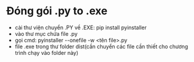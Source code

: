 # Đóng gói .py to .exe
- cài thư viện chuyển .PY về .EXE: pip install pyinstaller
- vào thư mục chứa file .py
- gọi cmd: pyinstaller --onefile -w <tên file>.py
- file .exe trong thư folder dist(cần chuyển các file cần thiết cho chương trình chạy vào folder này)
